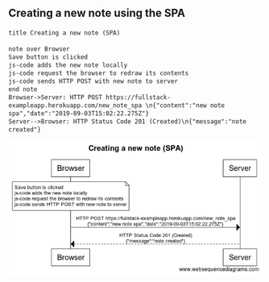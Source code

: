 ## Creating a new note using the SPA


```
title Creating a new note (SPA)

note over Browser
Save button is clicked
js-code adds the new note locally
js-code request the browser to redraw its contents
js-code sends HTTP POST with new note to server
end note
Browser->Server: HTTP POST https://fullstack-exampleapp.herokuapp.com/new_note_spa \n{"content":"new note spa","date":"2019-09-03T15:02:22.275Z"}
Server-->Browser: HTTP Status Code 201 (Created)\n{"message":"note created"}

```

![alt text](https://github.com/fabiojung/fullstackopen.com/raw/master/part0/new_note_spa.png "New Note SPA Diagram")
